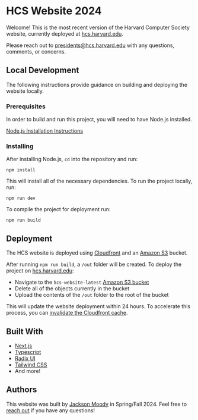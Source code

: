 # HCS Website 2024

Welcome! This is the most recent version of the Harvard Computer Society website, currently deployed at [hcs.harvard.edu](https://hcs.harvard.edu).

Please reach out to [presidents@hcs.harvard.edu](mailto:presidents@hcs.harvard.edu) with any questions, comments, or concerns.

## Local Development

The following instructions provide guidance on building and deploying the website locally.

### Prerequisites

In order to build and run this project, you will need to have Node.js installed.

[Node.js Installation Instructions](https://nodejs.org/en)

### Installing

After installing Node.js, `cd` into the repository and run:

    npm install

This will install all of the necessary dependencies. To run the project locally, run:

    npm run dev

To compile the project for deployment run:

    npm run build

## Deployment

The HCS website is deployed using [Cloudfront](https://aws.amazon.com/cloudfront/) and an [Amazon S3](https://aws.amazon.com/s3/) bucket.

After running `npm run build`, a `/out` folder will be created. To deploy the project on [hcs.harvard.edu](https://hcs.harvard.edu):

- Navigate to the `hcs-website-latest` [Amazon S3 bucket](https://us-east-1.console.aws.amazon.com/s3/buckets/)
- Delete all of the objects currently in the bucket
- Upload the contents of the `/out` folder to the root of the bucket

This will update the website deployment within 24 hours. To accelerate this process, you can [invalidate the Cloudfront cache](https://docs.aws.amazon.com/AmazonCloudFront/latest/DeveloperGuide/Invalidation.html).

## Built With

- [Next.js](https://nextjs.org/)
- [Typescript](https://www.typescriptlang.org/)
- [Radix UI](https://www.radix-ui.com/)
- [Tailwind CSS](https://tailwindcss.com/)
- And more!

## Authors

This website was built by [Jackson Moody](https://www.jacksonmoody.com/) in Spring/Fall 2024. Feel free to [reach out](mailto:jacksonmoody@college.harvard.edu) if you have any questions!
